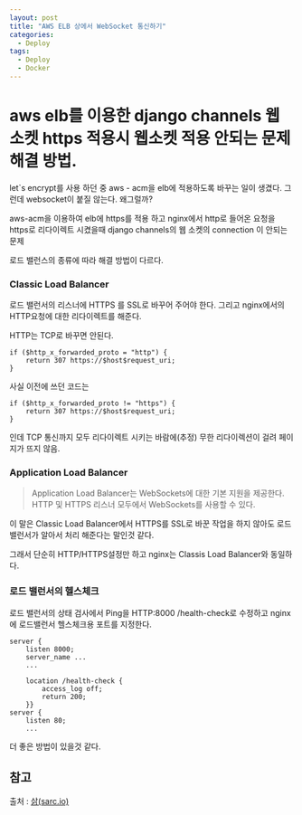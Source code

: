 ```yaml
---
layout: post
title: "AWS ELB 상에서 WebSocket 통신하기"
categories:
  - Deploy
tags:
  - Deploy
  - Docker
---
```


# aws elb를 이용한 django channels 웹소켓 https 적용시 웹소켓 적용 안되는 문제 해결 방법.

let`s encrypt를 사용 하던 중 aws - acm을 elb에 적용하도록 바꾸는 일이 생겼다. 그런데 websocket이 붙질 않는다. 왜그럴까?

aws-acm을 이용하여 elb에 https를 적용 하고 nginx에서 http로 들어온 요청을 https로 리다이렉트 시켰을때 django channels의 웹 소켓의 connection 이 안되는 문제

로드 밸런스의 종류에 따라 해결 방법이 다르다.


### Classic Load Balancer

로드 밸런서의 리스너에 HTTPS 를 SSL로 바꾸어 주어야 한다.
그리고 nginx에서의 HTTP요청에 대한 리다이렉트를 해준다.

HTTP는 TCP로 바꾸면 안된다.

```nginx
if ($http_x_forwarded_proto = "http") {
    return 307 https://$host$request_uri;
}
```

사실 이전에 쓰던 코드는 
```nginx
if ($http_x_forwarded_proto != "https") {
    return 307 https://$host$request_uri;
}
```
인데 TCP 통신까지 모두 리다이렉트 시키는 바람에(추정) 무한 리다이렉션이 걸려 페이지가 뜨지 않음.


### Application Load Balancer

> Application Load Balancer는 WebSockets에 대한 기본 지원을 제공한다. 
> HTTP 및 HTTPS 리스너 모두에서 WebSockets를 사용할 수 있다.

이 말은 Classic Load Balancer에서 HTTPS를 SSL로 바꾼 작업을 하지 않아도 로드밸런서가 알아서 처리 해준다는 말인것 같다.

그래서 단순히 HTTP/HTTPS설정만 하고 nginx는 Classis Load Balancer와 동일하다.

### 로드 밸런서의 헬스체크

로드 밸런서의 상태 검사에서 Ping을 HTTP:8000 /health-check로 수정하고
nginx에 로드밸런서 헬스체크용 포트를 지정한다.

```nginx
server {
    listen 8000;
    server_name ...
    ...

    location /health-check {
        access_log off;
        return 200;
    }}
server {
    listen 80;
    ...
```

더 좋은 방법이 있을것 같다.

## 참고
출처 : [삵(sarc.io)](https://sarc.io/index.php/aws/972-aws-classic-load-balancer-elb-websocket)